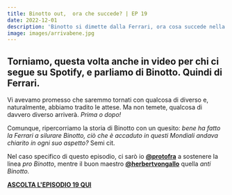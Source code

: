 ```yaml
---
title: Binotto out,  ora che succede? | EP 19
date: 2022-12-01
description: 'Binotto si dimette dalla Ferrari, ora cosa succede nella Scuderia?'
image: images/arrivabene.jpg
---
```


## Torniamo, questa volta anche in video per chi ci segue su Spotify, e parliamo di Binotto. Quindi di Ferrari.  

Vi avevamo promesso che saremmo tornati con qualcosa di diverso e, naturalmente, abbiamo tradito le attese. Ma non temete, qualcosa di davvero diverso arriverà. *Prima o dopo!*

Comunque, ripercorriamo la storia di Binotto con un quesito: *bene ha fatto la Ferrari a silurare Binotto, ciò che è accaduto in questi Mondiali andava chiarito in ogni suo aspetto?* Semi cit.

Nel caso specifico di questo episodio, ci sarò io **[@protofra](https://www.instagram.com/protofra/?hl=it)** a sostenere la linea *pro Binotto*, mentre il buon maestro **[@herbertvongallo](https://www.instagram.com/herbertvongallo/?hl=it)** quella *anti Binotto.*

**[ASCOLTA L'EPISODIO 19 QUI](https://spotifyanchor-web.app.link/e/nXAODOH1qvb)**
